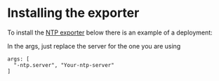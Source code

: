 # Installing the exporter
To install the [NTP exporter](https://github.com/sapcc/ntp_exporter) below there is an example of a deployment:


In the args, just replace the server for the one you are using

```
args: [
  "-ntp.server", "Your-ntp-server"
]
```

